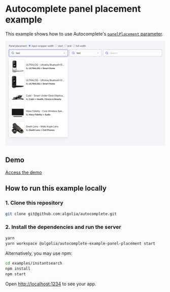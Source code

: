 # Autocomplete panel placement example

This example shows how to use Autocomplete's [`panelPlacement` parameter](https://www.algolia.com/doc/ui-libraries/autocomplete/api-reference/autocomplete-js/autocomplete/#param-panelplacement).

<p align="center"><img src="capture.png?raw=true" alt="A capture of the Autocomplete placement demo" /></p>

## Demo

[Access the demo](https://codesandbox.io/s/github/algolia/autocomplete/tree/master/examples/panel-placement)

## How to run this example locally

### 1. Clone this repository

```sh
git clone git@github.com:algolia/autocomplete.git
```

### 2. Install the dependencies and run the server

```sh
yarn
yarn workspace @algolia/autocomplete-example-panel-placement start
```

Alternatively, you may use npm:

```sh
cd examples/instantsearch
npm install
npm start
```

Open <http://localhost:1234> to see your app.